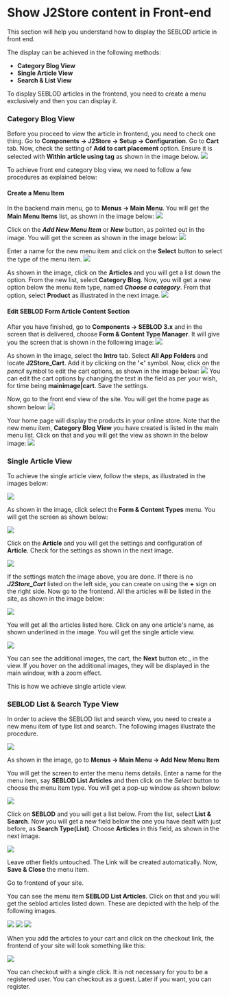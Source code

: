 # Show J2Store content in Front-end

This section will help you understand how to display the SEBLOD article in front end.

The display can be achieved in the following methods:

* **Category Blog View**
* **Single Article View**
* **Search & List View**

To display SEBLOD articles in the frontend, you need to create a menu exclusively and then you can display it. 

### Category Blog View
Before you proceed to view the article in frontend, you need to check one thing. Go to **Components -> J2Store -> Setup -> Configuration**. Go to **Cart** tab. Now, check the setting of **Add to cart placement** option. Ensure it is selected with **Within article using tag** as shown in the image below.
![](seblod-cat-blog-cart-tab.png)

To achieve front end category blog view, we need to follow a few procedures as explained below:

#### Create a Menu Item
In the backend main menu, go to **Menus -> Main Menu**. You will get the **Main Menu Items** list, as shown in the image below:
![](seblod-menu-items.png)

Click on the ***Add New Menu Item*** or ***New*** button, as pointed out in the image. You will get the screen as shown in the image below: 
![](seblod-create-new-menu-item-1.png)

Enter a name for the new menu item and click on the **Select** button to select the type of the menu item.
![](seblod-create-new-menu-item-2.png)

As shown in the image, click on the **Articles** and you will get a list down the option. From the new list, select **Category Blog**. Now, you will get a new option below the menu item type, named ***Choose a category***. From that option, select **Product** as illustrated in the next image.
![](seblod-create-new-menu-item-3.png)

#### Edit SEBLOD Form Article Content Section
After you have finished, go to **Components -> SEBLOD 3.x** and in the screen that is delivered, choose **Form & Content Type Manager**. It will give you the screen that is shown in the following image:
![](seblod-j2s-frontend-1.png)

As shown in the image, select the **Intro** tab. Select **All App Folders** and locate **J2Store_Cart**. Add it by clicking on the **'<'** symbol. Now, click on the *pencil* symbol to edit the cart options, as shown in the image below:
![](seblod-j2s-frontend-2-new.png)
You can edit the cart options by changing the text in the field as per your wish, for time being **mainimage|cart**. Save the settings.

Now, go to the front end view of the site. You will get the home page as shown below:
![](seblod-cat-blog-view-1-new.png)

Your home page will display the products in your online store. Note that the new menu item, **Category Blog View** you have created is listed in the main menu list. Click on that and you will get the view as shown in the below image:
![](seblod-cat-blog-view-2-new.png)

### Single Article View

To achieve the single article view, follow the steps, as illustrated in the images below:

![](single-article-view-1.png)

As shown in the image, click select the **Form & Content Types** menu. You will get the screen as shown below:

![](single-article-view-2.png)

Click on the **Article** and you will get the settings and configuration of **Article**. Check for the settings as shown in the next image.

![](single-article-view-3.png)

If the settings match the image above, you are done. If there is no ***J2Store_Cart*** listed on the left side, you can create on using the **+** sign on the right side. Now go to the frontend. All the articles will be listed in the site, as shown in the image below:

![](single-article-frontend-1.png)

You will get all the articles listed here. Click on any one article's name, as shown underlined in the image. You will get the single article view.

![](single-article-frontend-2.png)

You can see the additional images, the cart, the **Next** button etc., in the view. If you hover on the additional images, they will be displayed in the main window, with a zoom effect. 

This is how we achieve single article view.

### SEBLOD List & Search Type View

In order to acieve the SEBLOD list and search view, you need to create a new menu item of type list and search. The following images illustrate the procedure.

![](list-view-backend-1.png)

As shown in the image, go to **Menus -> Main Menu -> Add New Menu Item**

You will get the screen to enter the menu items details. Enter a name for the menu item, say **SEBLOD List Articles** and then click on the *Select* button to choose the menu item type. You will get a pop-up window as shown below:

![](list-view-backend-2.png)

Click on **SEBLOD** and you will get a list below. From the list, select **List & Search**. Now you will get a new field below the one you have dealt with just before, as **Search Type(List)**. Choose **Articles** in this field, as shown in the next image. 

![](list-view-backend-3.png)

Leave other fields untouched. The Link will be created automatically. Now, **Save & Close** the menu item. 

Go to frontend of your site.

You can see the menu item **SEBLOD List Articles**. Click on that and you will get the seblod articles listed down. These are depicted with the help of the following images.

![](seblod-list-frontend-1.png)
![](seblod-list-frontend-2.png)
![](seblod-list-frontend-3.png)

When you add the articles to your cart and click on the checkout link, the  frontend of your site will look something like this:

![](checkout-page.png)

You can checkout with a single click. It is not necessary for you to be a registered user. You can checkout as a guest. Later if you want, you can register.